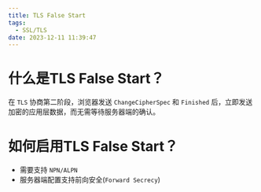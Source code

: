 ```yaml
---
title: TLS False Start
tags:
  - SSL/TLS
date: 2023-12-11 11:39:47
---
```



# 什么是TLS False Start？

在 `TLS` 协商第二阶段，浏览器发送 `ChangeCipherSpec` 和 `Finished` 后，立即发送加密的应用层数据，而无需等待服务器端的确认。

# 如何启用TLS False Start？

- 需要支持 `NPN/ALPN`
- 服务器端配置支持前向安全(`Forward Secrecy`)